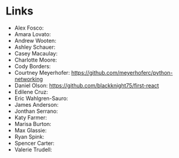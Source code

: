 # Links

* Alex Fosco:
* Amara Lovato:
* Andrew Wooten:
* Ashley Schauer:
* Casey Macaulay:
* Charlotte Moore:
* Cody Borders:
* Courtney Meyerhofer: https://github.com/meyerhoferc/python-networking
* Daniel Olson: https://github.com/blackknight75/first-react
* Edilene Cruz:
* Eric Wahlgren-Sauro:  
* James Anderson:
* Jonthan Serrano:
* Katy Farmer:
* Marisa Burton:
* Max Glassie:
* Ryan Spink:
* Spencer Carter:
* Valerie Trudell:

